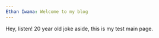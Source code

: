 ```yaml
---
Ethan Iwama: Welcome to my blog
---
```


Hey, listen! 20 year old joke aside, this is my test main page.

